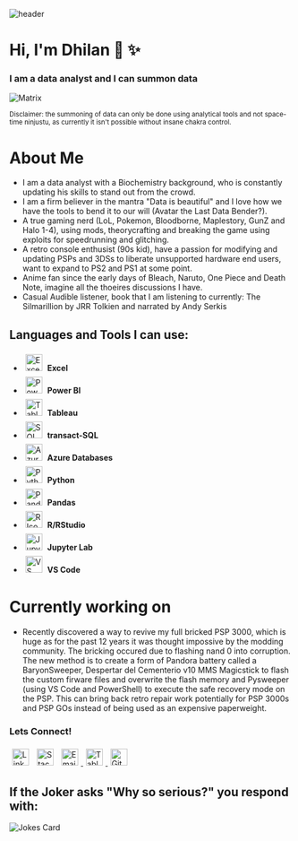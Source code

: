 ![header](https://capsule-render.vercel.app/api?type=venom&height=200&color=0:f56042,100:eb1abe&text=Welcome&fontColor=Black&animation=fadeIn&fontSize=30)

# Hi, I'm Dhilan 👋 ✨
### I am a data analyst and I can summon data 
![Matrix](https://media.giphy.com/media/Omjm2ty3efv06gFJyG/giphy.gif)

<sub>Disclaimer: the summoning of data can only be done using analytical tools and not space-time ninjustu, as currently it isn't possible without insane chakra control.</sub>

# About Me

* I am a data analyst with a Biochemistry background, who is constantly updating his skills to stand out from the crowd.
* I am a firm believer in the mantra "Data is beautiful" and I love how we have the tools to bend it to our will (Avatar the Last Data Bender?).
* A true gaming nerd (LoL, Pokemon, Bloodborne, Maplestory, GunZ and Halo 1-4), using mods, theorycrafting and breaking the game using exploits for speedrunning and glitching.
* A retro console enthusist (90s kid), have a passion for modifying and updating PSPs and 3DSs to liberate unsupported hardware end users, want to expand to PS2 and PS1 at some point.
* Anime fan since the early days of Bleach, Naruto, One Piece and Death Note, imagine all the thoeires discussions I have.
* Casual Audible listener, book that I am listening to currently: The Silmarillion by JRR Tolkien and narrated by Andy Serkis

## Languages and Tools I can use:
- <img height="30" width="30" style="padding: 5px;" src="https://img.icons8.com/?size=100&id=117561&format=png&color=000000" alt="Excel Icon"/> **Excel**
- <img height="30" width="30" style="padding: 5px;" src="https://img.icons8.com/?size=100&id=qYfwpsRXEcpc&format=png&color=000000" alt="PowerBi Icon"/> **Power BI**
- <img height="30" width="30" style="padding: 5px;" src="https://img.icons8.com/?size=100&id=9Kvi1p1F0tUo&format=png&color=000000" alt="Tableau Icon"/> **Tableau** 
- <img height="30" width="30" style="padding: 5px;" src="https://img.icons8.com/?size=100&id=laYYF3dV0Iew&format=png&color=000000" alt="SQL Icon"/> **transact-SQL**
- <img height="30" width="30" style="padding: 5px;" src="https://img.icons8.com/?size=100&id=VLKafOkk3sBX&format=png&color=000000" alt="Azure Icon"/> **Azure Databases**
- <img height="30" width="30" style="padding: 5px;" src="https://img.icons8.com/?size=100&id=hGdCwhSHUe6L&format=png&color=000000" alt="Python Icon"/> **Python**
- <img height="30" width="30" style="padding: 5px;" src="https://img.icons8.com/?size=100&id=xSkewUSqtErH&format=png&color=000000" alt="Pandas Icon"/> **Pandas**
- <img height="30" width="30" style="padding: 5px;" src="https://cdn.simpleicons.org/R" alt="R Icon"/> **R/RStudio**
- <img height="30" width="30" style="padding: 5px;" src="https://img.icons8.com/?size=100&id=J0SgMWzAxqFj&format=png&color=000000" alt="Jupyter Icon"/> **Jupyter Lab**
- <img height="30" width="30" style="padding: 5px;" src="https://img.icons8.com/?size=100&id=9OGIyU8hrxW5&format=png&color=000000" alt="VS Code Icon"/> **VS Code**

# Currently working on

- Recently discovered a way to revive my full bricked PSP 3000, which is huge as for the past 12 years it was thought impossive by the modding community. The bricking occured due to flashing nand 0 into corruption. The new method is to create a form of Pandora battery called a BaryonSweeper, Despertar del Cementerio v10 MMS Magicstick to flash the custom firware files and overwrite the flash memory and Pysweeper (using VS Code and PowerShell) to execute the safe recovery mode on the PSP. This can bring back retro repair work
potentially for PSP 3000s and PSP GOs instead of being used as an expensive paperweight.
   
### Lets Connect!
<p>
  <a href="https://www.linkedin.com/in/dhilan-thiyagarajah-4469a612b/"><img height="30" width="30" style="padding: 5px;" src="https://img.icons8.com/?size=100&id=13930&format=png&color=000000" alt="Linkedin Icon" width="21px"></a>
  <a href="https://stackoverflow.com/users/25352043/dhilan-thiyagarajah"><img height="30" width="30" style="padding: 5px;" src="https://img.icons8.com/?size=100&id=13955&format=png&color=000000" alt="Stack-Overflow Icon"></a>
  <a href="mailto:dhilan100+github@gmail.com"><img height="30" width="30" style="padding: 5px;" src="https://img.icons8.com/?size=100&id=13922&format=png&color=000000" alt="Email Icon" /> </a>
  <a href="https://public.tableau.com/app/profile/dhilan.thiyagarajah/" > <img height="30" width="30" style="padding: 5px;" src="https://img.icons8.com/?size=100&id=9Kvi1p1F0tUo&format=png&color=000000" alt="Tableau Icon"/> </a>
  <a href="https://github.com/Dhilan100"><img height="30" width="30" style="padding: 5px;" src="https://img.icons8.com/?size=100&id=LoL4bFzqmAa0&format=png&color=000000" alt="GitHub Icon"/></a>
</p>

## If the Joker asks "Why so serious?" you respond with:
![Jokes Card](https://readme-jokes.vercel.app/api?showBorder&theme=halloween)






<!--
**Dhilan100/Dhilan100** is a ✨ _special_ ✨ repository because its `README.md` (this file) appears on your GitHub profile.

Here are some ideas to get you started:

- 🔭 I’m currently working on ...
- 🌱 I’m currently learning ...
- 👯 I’m looking to collaborate on ...
- 🤔 I’m looking for help with ...
- 💬 Ask me about ...
- 📫 How to reach me: ...
- 😄 Pronouns: ...
- ⚡ Fun fact: ...
-->
